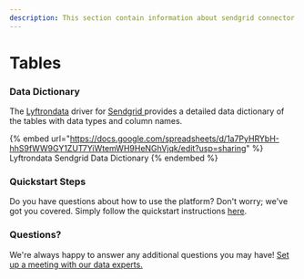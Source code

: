 ```yaml
---
description: This section contain information about sendgrid connector tables information
---
```


# Tables

### Data Dictionary

The [Lyftrondata](https://www.lyftrondata.com/) driver for [Sendgrid](https://www.lyftrondata.com/integration/sendgrid/)[ ](https://www.lyftrondata.com/integration/sendgrid/)provides a detailed data dictionary of the tables with data types and column names.

{% embed url="https://docs.google.com/spreadsheets/d/1a7PyHRYbH-hhS9fWW9GY1ZUT7YiWtemWH9HeNGhVjqk/edit?usp=sharing" %}
Lyftrondata Sendgrid Data Dictionary
{% endembed %}

### Quickstart Steps

Do you have questions about how to use the platform? Don't worry; we've got you covered. Simply follow the quickstart instructions [here](../../../../quickstart-steps.md).

### Questions? <a href="#questions" id="questions"></a>

We're always happy to answer any additional questions you may have! [Set up a meeting with our data experts.](https://www.lyftrondata.com/book-a-meeting/)

